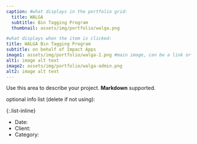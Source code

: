 ```yaml
---
caption: #what displays in the portfolio grid:
  title: WALGA 
  subtitle: Bin Tagging Program
  thumbnail: assets/img/portfolio/walga.png

#what displays when the item is clicked:
title: WALGA Bin Tagging Program
subtitle: on behalf of Impact Apps
image1: assets/img/portfolio/walga-2.png #main image, can be a link or a file in assets/img/portfolio
alt1: image alt text
image2: assets/img/portfolio/walga-admin.png
alt2: image alt text
---
```


Use this area to describe your project. **Markdown** supported.

optional info list (delete if not using):

{:.list-inline}

- Date:
- Client:
- Category:
